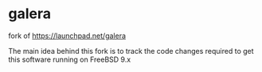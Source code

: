 galera
======

fork of https://launchpad.net/galera

The main idea behind this fork is to track the code changes required to get this software running on FreeBSD 9.x
